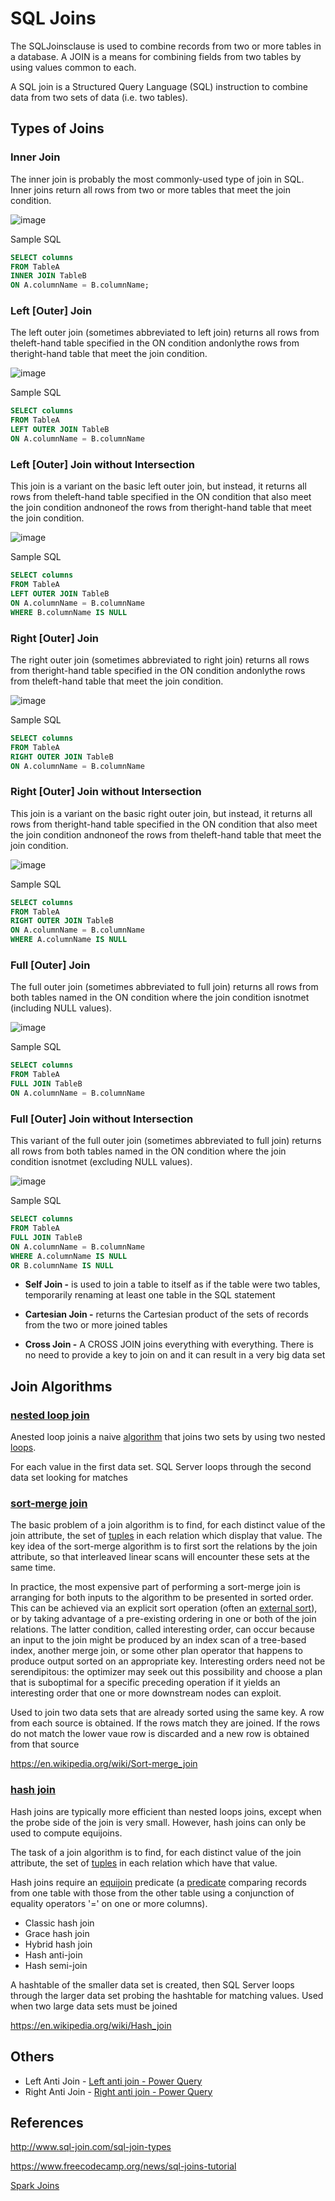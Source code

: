 # SQL Joins

The SQLJoinsclause is used to combine records from two or more tables in a database. A JOIN is a means for combining fields from two tables by using values common to each.

A SQL join is a Structured Query Language (SQL) instruction to combine data from two sets of data (i.e. two tables).

## Types of Joins

### Inner Join

The inner join is probably the most commonly-used type of join in SQL. Inner joins return all rows from two or more tables that meet the join condition.

![image](../../media/SQL-Joins-image1.jpg)

Sample SQL

```sql
SELECT columns
FROM TableA
INNER JOIN TableB
ON A.columnName = B.columnName;
```

### Left [Outer] Join

The left outer join (sometimes abbreviated to left join) returns all rows from theleft-hand table specified in the ON condition andonlythe rows from theright-hand table that meet the join condition.

![image](../../media/SQL-Joins-image2.jpg)

Sample SQL

```sql
SELECT columns
FROM TableA
LEFT OUTER JOIN TableB
ON A.columnName = B.columnName
```

### Left [Outer] Join without Intersection

This join is a variant on the basic left outer join, but instead, it returns all rows from theleft-hand table specified in the ON condition that also meet the join condition andnoneof the rows from theright-hand table that meet the join condition.

![image](../../media/SQL-Joins-image3.jpg)

Sample SQL

```sql
SELECT columns
FROM TableA
LEFT OUTER JOIN TableB
ON A.columnName = B.columnName
WHERE B.columnName IS NULL
```

### Right [Outer] Join

The right outer join (sometimes abbreviated to right join) returns all rows from theright-hand table specified in the ON condition andonlythe rows from theleft-hand table that meet the join condition.

![image](../../media/SQL-Joins-image4.jpg)

Sample SQL

```sql
SELECT columns
FROM TableA
RIGHT OUTER JOIN TableB
ON A.columnName = B.columnName
```

### Right [Outer] Join without Intersection

This join is a variant on the basic right outer join, but instead, it returns all rows from theright-hand table specified in the ON condition that also meet the join condition andnoneof the rows from theleft-hand table that meet the join condition.

![image](../../media/SQL-Joins-image5.jpg)

Sample SQL

```sql
SELECT columns
FROM TableA
RIGHT OUTER JOIN TableB
ON A.columnName = B.columnName
WHERE A.columnName IS NULL
```

### Full [Outer] Join

The full outer join (sometimes abbreviated to full join) returns all rows from both tables named in the ON condition where the join condition isnotmet (including NULL values).

![image](../../media/SQL-Joins-image6.jpg)

Sample SQL

```sql
SELECT columns
FROM TableA
FULL JOIN TableB
ON A.columnName = B.columnName
```

### Full [Outer] Join without Intersection

This variant of the full outer join (sometimes abbreviated to full join) returns all rows from both tables named in the ON condition where the join condition isnotmet (excluding NULL values).

![image](../../media/SQL-Joins-image7.jpg)

Sample SQL

```sql
SELECT columns
FROM TableA
FULL JOIN TableB
ON A.columnName = B.columnName
WHERE A.columnName IS NULL
OR B.columnName IS NULL
```

- **Self Join -** is used to join a table to itself as if the table were two tables, temporarily renaming at least one table in the SQL statement

- **Cartesian Join -** returns the Cartesian product of the sets of records from the two or more joined tables

- **Cross Join -** A CROSS JOIN joins everything with everything. There is no need to provide a key to join on and it can result in a very big data set

## Join Algorithms

### [nested loop join](https://en.wikipedia.org/wiki/Nested_loop_join)

Anested loop joinis a naive [algorithm](https://en.wikipedia.org/wiki/Algorithm) that joins two sets by using two nested [loops](https://en.wikipedia.org/wiki/Loop_(computing)).

For each value in the first data set. SQL Server loops through the second data set looking for matches

### [sort-merge join](https://en.wikipedia.org/wiki/Sort-merge_join)

The basic problem of a join algorithm is to find, for each distinct value of the join attribute, the set of [tuples](https://en.wikipedia.org/wiki/Tuple) in each relation which display that value. The key idea of the sort-merge algorithm is to first sort the relations by the join attribute, so that interleaved linear scans will encounter these sets at the same time.

In practice, the most expensive part of performing a sort-merge join is arranging for both inputs to the algorithm to be presented in sorted order. This can be achieved via an explicit sort operation (often an [external sort](https://en.wikipedia.org/wiki/External_sort)), or by taking advantage of a pre-existing ordering in one or both of the join relations. The latter condition, called interesting order, can occur because an input to the join might be produced by an index scan of a tree-based index, another merge join, or some other plan operator that happens to produce output sorted on an appropriate key. Interesting orders need not be serendipitous: the optimizer may seek out this possibility and choose a plan that is suboptimal for a specific preceding operation if it yields an interesting order that one or more downstream nodes can exploit.

Used to join two data sets that are already sorted using the same key. A row from each source is obtained. If the rows match they are joined. If the rows do not match the lower vaue row is discarded and a new row is obtained from that source

<https://en.wikipedia.org/wiki/Sort-merge_join>

### [hash join](https://en.wikipedia.org/wiki/Hash_join)

Hash joins are typically more efficient than nested loops joins, except when the probe side of the join is very small. However, hash joins can only be used to compute equijoins.

The task of a join algorithm is to find, for each distinct value of the join attribute, the set of [tuples](https://en.wikipedia.org/wiki/Tuple#Relational_model) in each relation which have that value.

Hash joins require an [equijoin](https://en.wikipedia.org/wiki/Equijoin) predicate (a [predicate](https://en.wikipedia.org/wiki/Syntactic_predicate) comparing records from one table with those from the other table using a conjunction of equality operators '=' on one or more columns).

- Classic hash join
- Grace hash join
- Hybrid hash join
- Hash anti-join
- Hash semi-join

A hashtable of the smaller data set is created, then SQL Server loops through the larger data set probing the hashtable for matching values. Used when two large data sets must be joined

<https://en.wikipedia.org/wiki/Hash_join>

## Others

- Left Anti Join - [Left anti join - Power Query](https://learn.microsoft.com/en-us/power-query/merge-queries-left-anti)
- Right Anti Join - [Right anti join - Power Query](https://learn.microsoft.com/en-us/power-query/merge-queries-right-anti)

## References

<http://www.sql-join.com/sql-join-types>

<https://www.freecodecamp.org/news/sql-joins-tutorial>

[Spark Joins](technologies/apache/apache-spark/07-joins.md)

